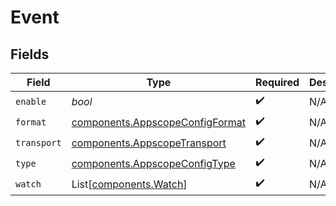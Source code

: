 # Event


## Fields

| Field                                                                              | Type                                                                               | Required                                                                           | Description                                                                        |
| ---------------------------------------------------------------------------------- | ---------------------------------------------------------------------------------- | ---------------------------------------------------------------------------------- | ---------------------------------------------------------------------------------- |
| `enable`                                                                           | *bool*                                                                             | :heavy_check_mark:                                                                 | N/A                                                                                |
| `format`                                                                           | [components.AppscopeConfigFormat](../../models/components/appscopeconfigformat.md) | :heavy_check_mark:                                                                 | N/A                                                                                |
| `transport`                                                                        | [components.AppscopeTransport](../../models/components/appscopetransport.md)       | :heavy_check_mark:                                                                 | N/A                                                                                |
| `type`                                                                             | [components.AppscopeConfigType](../../models/components/appscopeconfigtype.md)     | :heavy_check_mark:                                                                 | N/A                                                                                |
| `watch`                                                                            | List[[components.Watch](../../models/components/watch.md)]                         | :heavy_check_mark:                                                                 | N/A                                                                                |